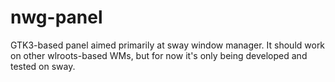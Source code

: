 # nwg-panel
GTK3-based panel aimed primarily at sway window manager. It should work on other wlroots-based WMs, but for now it's only being developed and tested on sway.
